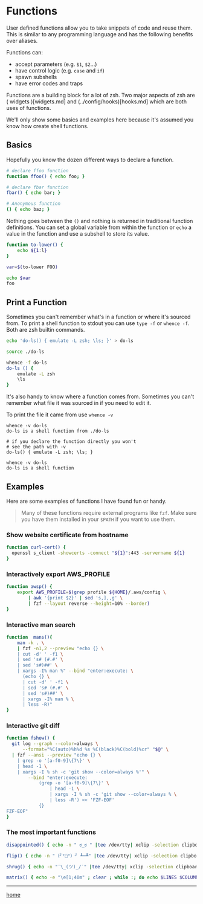 # Functions

User defined functions allow you to take snippets of code and reuse them.
This is similar to any programming language and has the following benefits over aliases.

Functions can:

* accept parameters (e.g. `$1`, `$2`...)
* have control logic (e.g. `case` and `if`)
* spawn subshells
* have error codes and traps

Functions are a building block for a lot of zsh.
Two major aspects of zsh are ( widgets )[widgets.md] and (../config/hooks)[hooks.md] which are both uses of functions.

We'll only show some basics and examples here because it's assumed you know how create shell functions.

## Basics

Hopefully you know the dozen different ways to declare a function.

```bash
# declare ffoo function
function ffoo() { echo foo; }

# declare fbar function
fbar() { echo bar; }

# Anonymous function
() { echo baz; }
```

Nothing goes between the `()` and nothing is returned in traditional function definitions.
You can set a global variable from within the function or `echo` a value in the function and use a subshell to store its value.

```bash
function to-lower() {
    echo ${1:l}
}

var=$(to-lower FOO)

echo $var
foo
```

## Print a Function

Sometimes you can't remember what's in a function or where it's sourced from.
To print a shell function to stdout you can use `type -f` or `whence -f`.
Both are zsh builtin commands.

```bash
echo 'do-ls() { emulate -L zsh; \ls; }' > do-ls

source ./do-ls

whence -f do-ls
do-ls () {
    emulate -L zsh
    \ls
}
```

It's also handy to know where a function comes from.
Sometimes you can't remember what file it was sourced in if you need to edit it.

To print the file it came from use `whence -v`

```
whence -v do-ls
do-ls is a shell function from ./do-ls

# if you declare the function directly you won't
# see the path with -v
do-ls() { emulate -L zsh; \ls; }

whence -v do-ls
do-ls is a shell function
```

## Examples

Here are some examples of functions I have found fun or handy.

> Many of these functions require external programs like `fzf`.
> Make sure you have them installed in your `$PATH` if you want to use them.

### Show website certificate from hostname

```bash
function curl-cert() {
  openssl s_client -showcerts -connect "${1}":443 -servername ${1}
}
```

### Interactively export AWS_PROFILE

```bash
function awsp() {
    export AWS_PROFILE=$(grep profile ${HOME}/.aws/config \
        | awk '{print $2}' | sed 's,],,g' \
        | fzf --layout reverse --height=10% --border)
}
```

### Interactive man search

```bash
function  mans(){
    man -k . \
    | fzf -n1,2 --preview "echo {} \
    | cut -d' ' -f1 \
    | sed 's# (#.#' \
    | sed 's#)##' \
    | xargs -I% man %" --bind "enter:execute: \
      (echo {} \
      | cut -d' ' -f1 \
      | sed 's# (#.#' \
      | sed 's#)##' \
      | xargs -I% man % \
      | less -R)"
}
```

### Interactive git diff

```bash
function fshow() {
  git log --graph --color=always \
      --format="%C(auto)%h%d %s %C(black)%C(bold)%cr" "$@" \
  | fzf --ansi --preview "echo {} \
    | grep -o '[a-f0-9]\{7\}' \
    | head -1 \
    | xargs -I % sh -c 'git show --color=always %'" \
        --bind "enter:execute:
            (grep -o '[a-f0-9]\{7\}' \
                | head -1 \
                | xargs -I % sh -c 'git show --color=always % \
                | less -R') << 'FZF-EOF'
            {}
FZF-EOF"
}
```

### The most important functions

```bash
disappointed() { echo -n " ಠ_ಠ " |tee /dev/tty| xclip -selection clipboard; }

flip() { echo -n "（╯°□°）╯ ┻━┻" |tee /dev/tty| xclip -selection clipboard; }

shrug() { echo -n "¯\_(ツ)_/¯" |tee /dev/tty| xclip -selection clipboard; }

matrix() { echo -e "\e[1;40m" ; clear ; while :; do echo $LINES $COLUMNS $(( $RANDOM % $COLUMNS)) $(( $RANDOM % 72 )) ;sleep 0.05; done|awk '{ letters="abcdefghijklmnopqrstuvwxyzABCDEFGHIJKLMNOPQRSTUVWXYZ0123456789@#$%^&*()"; c=$4;        letter=substr(letters,c,1);a[$3]=0;for (x in a) {o=a[x];a[x]=a[x]+1; printf "\033[%s;%sH\033[2;32m%s",o,x,letter; printf "\033[%s;%sH\033[1;37m%s\033[0;0H",a[x],x,letter;if (a[x] >= $1) { a[x]=0; } }}' }
```

---

[home](../../README.md)

